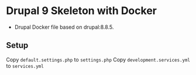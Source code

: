 # Drupal 9 Skeleton with Docker

-   Drupal Docker file based on drupal:8.8.5.

## Setup

Copy `default.settings.php` to `settings.php`
Copy `development.services.yml` to `services.yml`
